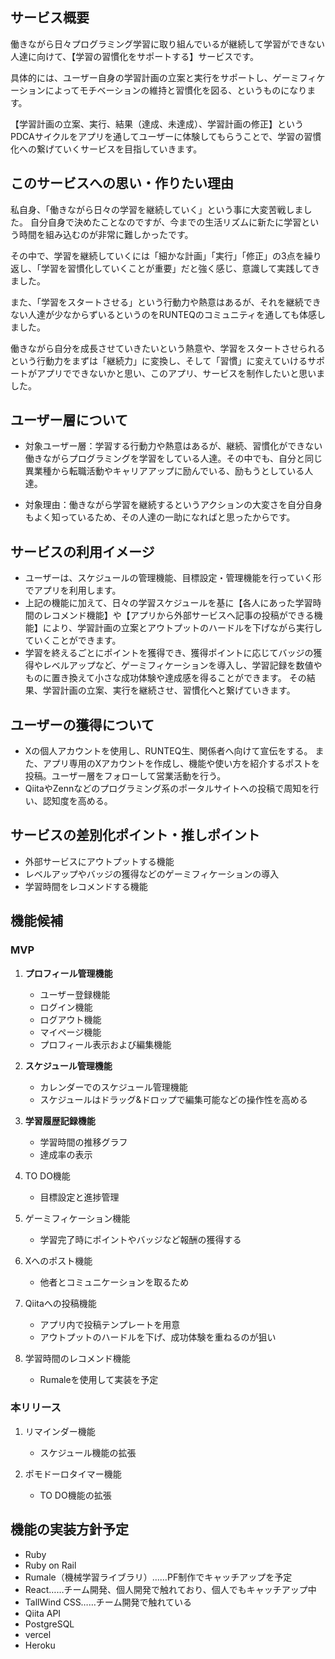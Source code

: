 ## サービス概要
働きながら日々プログラミング学習に取り組んでいるが継続して学習ができない人達に向けて、【学習の習慣化をサポートする】サービスです。

具体的には、ユーザー自身の学習計画の立案と実行をサポートし、ゲーミフィケーションによってモチベーションの維持と習慣化を図る、というものになります。

【学習計画の立案、実行、結果（達成、未達成）、学習計画の修正】というPDCAサイクルをアプリを通してユーザーに体験してもらうことで、学習の習慣化への繋げていくサービスを目指していきます。

## このサービスへの思い・作りたい理由
私自身、「働きながら日々の学習を継続していく」という事に大変苦戦しました。
自分自身で決めたことなのですが、今までの生活リズムに新たに学習という時間を組み込むのが非常に難しかったです。

その中で、学習を継続していくには「細かな計画」「実行」「修正」の3点を繰り返し、「学習を習慣化していくことが重要」だと強く感じ、意識して実践してきました。

また、「学習をスタートさせる」という行動力や熱意はあるが、それを継続できない人達が少なからずいるというのをRUNTEQのコミュニティを通しても体感しました。

働きながら自分を成長させていきたいという熱意や、学習をスタートさせられるという行動力をまずは「継続力」に変換し、そして「習慣」に変えていけるサポートがアプリでできないかと思い、このアプリ、サービスを制作したいと思いました。

## ユーザー層について
- 対象ユーザー層：学習する行動力や熱意はあるが、継続、習慣化ができない働きながらプログラミングを学習をしている人達。その中でも、自分と同じ異業種から転職活動やキャリアアップに励んでいる、励もうとしている人達。

- 対象理由：働きながら学習を継続するというアクションの大変さを自分自身もよく知っているため、その人達の一助になればと思ったからです。

## サービスの利用イメージ
- ユーザーは、スケジュールの管理機能、目標設定・管理機能を行っていく形でアプリを利用します。
- 上記の機能に加えて、日々の学習スケジュールを基に【各人にあった学習時間のレコメンド機能】や【アプリから外部サービスへ記事の投稿ができる機能】により、学習計画の立案とアウトプットのハードルを下げながら実行していくことができます。
- 学習を終えるごとにポイントを獲得でき、獲得ポイントに応じてバッジの獲得やレベルアップなど、ゲーミフィケーションを導入し、学習記録を数値やものに置き換えて小さな成功体験や達成感を得ることができます。
その結果、学習計画の立案、実行を継続させ、習慣化へと繋げていきます。

## ユーザーの獲得について
- Xの個人アカウントを使用し、RUNTEQ生、関係者へ向けて宣伝をする。
また、アプリ専用のXアカウントを作成し、機能や使い方を紹介するポストを投稿。ユーザー層をフォローして営業活動を行う。
- QiitaやZennなどのプログラミング系のポータルサイトへの投稿で周知を行い、認知度を高める。

## サービスの差別化ポイント・推しポイント
- 外部サービスにアウトプットする機能
- レベルアップやバッジの獲得などのゲーミフィケーションの導入
- 学習時間をレコメンドする機能

## 機能候補
### MVP
1. **プロフィール管理機能**
    - ユーザー登録機能
    - ログイン機能
    - ログアウト機能
    - マイページ機能
    - プロフィール表示および編集機能

2. **スケジュール管理機能**
    - カレンダーでのスケジュール管理機能
    - スケジュールはドラッグ&ドロップで編集可能などの操作性を高める

3. **学習履歴記録機能**
    - 学習時間の推移グラフ
    - 達成率の表示

4. TO DO機能
    - 目標設定と進捗管理

5. ゲーミフィケーション機能
    - 学習完了時にポイントやバッジなど報酬の獲得する

6. Xへのポスト機能
    - 他者とコミュニケーションを取るため

7. Qiitaへの投稿機能
    - アプリ内で投稿テンプレートを用意
    - アウトプットのハードルを下げ、成功体験を重ねるのが狙い

8. 学習時間のレコメンド機能
    - Rumaleを使用して実装を予定

### 本リリース
1. リマインダー機能
    - スケジュール機能の拡張

2. ポモドーロタイマー機能
    - TO DO機能の拡張

## 機能の実装方針予定
- Ruby
- Ruby on Rail
- Rumale（機械学習ライブラリ）……PF制作でキャッチアップを予定
- React……チーム開発、個人開発で触れており、個人でもキャッチアップ中
- TallWind CSS……チーム開発で触れている
- Qiita API
- PostgreSQL
- vercel
- Heroku
